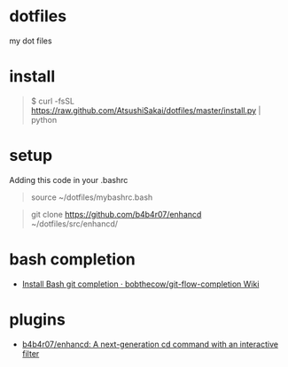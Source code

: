 # dotfiles
my dot files 

# install
> $ curl -fsSL https://raw.github.com/AtsushiSakai/dotfiles/master/install.py | python 

# setup

Adding this code in your .bashrc
> source ~/dotfiles/mybashrc.bash

> git clone https://github.com/b4b4r07/enhancd ~/dotfiles/src/enhancd/

# bash completion

- [Install Bash git completion · bobthecow/git\-flow\-completion Wiki](https://github.com/bobthecow/git-flow-completion/wiki/Install-Bash-git-completion)

# plugins

- [b4b4r07/enhancd: A next-generation cd command with an interactive filter](https://github.com/b4b4r07/enhancd "b4b4r07/enhancd: A next-generation cd command with an interactive filter") 
